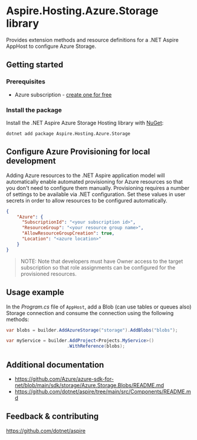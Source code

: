 # Aspire.Hosting.Azure.Storage library

Provides extension methods and resource definitions for a .NET Aspire AppHost to configure Azure Storage.

## Getting started

### Prerequisites

- Azure subscription - [create one for free](https://azure.microsoft.com/free/)

### Install the package

Install the .NET Aspire Azure Storage Hosting library with [NuGet](https://www.nuget.org):

```dotnetcli
dotnet add package Aspire.Hosting.Azure.Storage
```

## Configure Azure Provisioning for local development

Adding Azure resources to the .NET Aspire application model will automatically enable automated provisioning
for Azure resources so that you don't need to configure them manually. Provisioning requires a number of settings
to be available via .NET configuration. Set these values in user secrets in order to allow resources to be configured
automatically.

```json
{
    "Azure": {
      "SubscriptionId": "<your subscription id>",
      "ResourceGroup": "<your resource group name>",
      "AllowResourceGroupCreation": true,
      "Location": "<azure location>"
    }
}
```

> NOTE: Note that developers must have Owner access to the target subscription so that role assignments
> can be configured for the provisioned resources.

## Usage example

In the _Program.cs_ file of `AppHost`, add a Blob (can use tables or queues also) Storage connection and consume the connection using the following methods:

```csharp
var blobs = builder.AddAzureStorage("storage").AddBlobs("blobs");

var myService = builder.AddProject<Projects.MyService>()
                       .WithReference(blobs);
```

## Additional documentation

* https://github.com/Azure/azure-sdk-for-net/blob/main/sdk/storage/Azure.Storage.Blobs/README.md
* https://github.com/dotnet/aspire/tree/main/src/Components/README.md

## Feedback & contributing

https://github.com/dotnet/aspire
